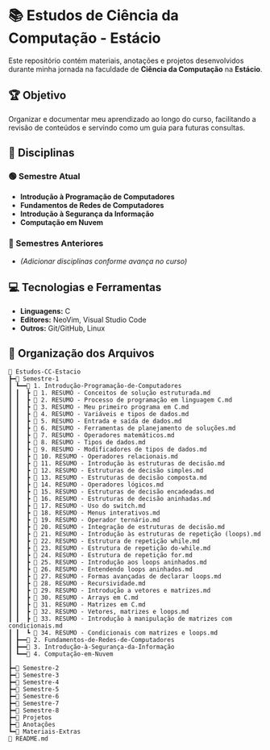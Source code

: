 # 📚 Estudos de Ciência da Computação - Estácio

Este repositório contém materiais, anotações e projetos desenvolvidos durante minha jornada na faculdade de **Ciência da Computação** na **Estácio**.

## 🏆 Objetivo

Organizar e documentar meu aprendizado ao longo do curso, facilitando a revisão de conteúdos e servindo como um guia para futuras consultas.

## 📖 Disciplinas

### 🟢 Semestre Atual

- **Introdução à Programação de Computadores**
- **Fundamentos de Redes de Computadores**
- **Introdução à Segurança da Informação**
- **Computação em Nuvem**

### 📌 Semestres Anteriores

- *(Adicionar disciplinas conforme avança no curso)*

## 💻 Tecnologias e Ferramentas

- **Linguagens:** C
- **Editores:** NeoVim, Visual Studio Code
- **Outros:** Git/GitHub, Linux

## 📂 Organização dos Arquivos

```plaintext
📂 Estudos-CC-Estacio
┣━📂 Semestre-1
┃ ┗━━📂 1. Introdução-Programação-de-Computadores
┃ ┃  ┣ 📝 1. RESUMO - Conceitos de solução estruturada.md
┃ ┃  ┣ 📝 2. RESUMO - Processo de programação em linguagem C.md
┃ ┃  ┣ 📝 3. RESUMO - Meu primeiro programa em C.md
┃ ┃  ┣ 📝 4. RESUMO - Variáveis e tipos de dados.md
┃ ┃  ┣ 📝 5. RESUMO - Entrada e saída de dados.md
┃ ┃  ┣ 📝 6. RESUMO - Ferramentas de planejamento de soluções.md
┃ ┃  ┣ 📝 7. RESUMO - Operadores matemáticos.md
┃ ┃  ┣ 📝 8. RESUMO - Tipos de dados.md
┃ ┃  ┣ 📝 9. RESUMO - Modificadores de tipos de dados.md
┃ ┃  ┣ 📝 10. RESUMO - Operadores relacionais.md
┃ ┃  ┣ 📝 11. RESUMO - Introdução às estruturas de decisão.md
┃ ┃  ┣ 📝 12. RESUMO - Estruturas de decisão simples.md
┃ ┃  ┣ 📝 13. RESUMO - Estruturas de decisão composta.md
┃ ┃  ┣ 📝 14. RESUMO - Operadores lógicos.md
┃ ┃  ┣ 📝 15. RESUMO - Estruturas de decisão encadeadas.md
┃ ┃  ┣ 📝 16. RESUMO - Estruturas de decisão aninhadas.md
┃ ┃  ┣ 📝 17. RESUMO - Uso do switch.md
┃ ┃  ┣ 📝 18. RESUMO - Menus interativos.md
┃ ┃  ┣ 📝 19. RESUMO - Operador ternário.md
┃ ┃  ┣ 📝 20. RESUMO - Integração de estruturas de decisão.md
┃ ┃  ┣ 📝 21. RESUMO - Introdução às estruturas de repetição (loops).md
┃ ┃  ┣ 📝 22. RESUMO - Estrutura de repetição while.md
┃ ┃  ┣ 📝 23. RESUMO - Estrutura de repetição do-while.md
┃ ┃  ┣ 📝 24. RESUMO - Estrutura de repetição for.md
┃ ┃  ┣ 📝 25. RESUMO - Introdução aos loops aninhados.md
┃ ┃  ┣ 📝 26. RESUMO - Entendendo loops aninhados.md
┃ ┃  ┣ 📝 27. RESUMO - Formas avançadas de declarar loops.md
┃ ┃  ┣ 📝 28. RESUMO - Recursividade.md
┃ ┃  ┣ 📝 29. RESUMO - Introdução a vetores e matrizes.md
┃ ┃  ┣ 📝 30. RESUMO - Arrays em C.md
┃ ┃  ┣ 📝 31. RESUMO - Matrizes em C.md
┃ ┃  ┣ 📝 32. RESUMO - Vetores, matrizes e loops.md
┃ ┃  ┣ 📝 33. RESUMO - Introdução à manipulação de matrizes com condicionais.md
┃ ┃  ┗ 📝 34. RESUMO - Condicionais com matrizes e loops.md
┃ ┣━━📂 2. Fundamentos-de-Redes-de-Computadores
┃ ┣━━📂 3. Introdução-à-Segurança-da-Informação
┃ ┗━━📂 4. Computação-em-Nuvem
┃
┣━📂 Semestre-2
┣━📂 Semestre-3
┣━📂 Semestre-4
┣━📂 Semestre-5
┣━📂 Semestre-6
┣━📂 Semestre-7
┣━📂 Semestre-8
┣━📂 Projetos
┣━📂 Anotações
┗━📂 Materiais-Extras
📄 README.md
```

